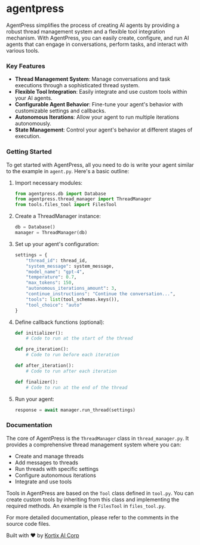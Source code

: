 # agentpress

AgentPress simplifies the process of creating AI agents by providing a robust thread management system and a flexible tool integration mechanism. With AgentPress, you can easily create, configure, and run AI agents that can engage in conversations, perform tasks, and interact with various tools.

### Key Features

- **Thread Management System**: Manage conversations and task executions through a sophisticated thread system.
- **Flexible Tool Integration**: Easily integrate and use custom tools within your AI agents.
- **Configurable Agent Behavior**: Fine-tune your agent's behavior with customizable settings and callbacks.
- **Autonomous Iterations**: Allow your agent to run multiple iterations autonomously.
- **State Management**: Control your agent's behavior at different stages of execution.

### Getting Started

To get started with AgentPress, all you need to do is write your agent similar to the example in `agent.py`. Here's a basic outline:

1. Import necessary modules:
   ```python
   from agentpress.db import Database
   from agentpress.thread_manager import ThreadManager
   from tools.files_tool import FilesTool
   ```

2. Create a ThreadManager instance:
   ```python
   db = Database()
   manager = ThreadManager(db)
   ```

3. Set up your agent's configuration:
   ```python
   settings = {
       "thread_id": thread_id,
       "system_message": system_message,
       "model_name": "gpt-4",
       "temperature": 0.7,
       "max_tokens": 150,
       "autonomous_iterations_amount": 3,
       "continue_instructions": "Continue the conversation...",
       "tools": list(tool_schemas.keys()),
       "tool_choice": "auto"
   }
   ```

4. Define callback functions (optional):
   ```python
   def initializer():
       # Code to run at the start of the thread
   
   def pre_iteration():
       # Code to run before each iteration
   
   def after_iteration():
       # Code to run after each iteration
   
   def finalizer():
       # Code to run at the end of the thread
   ```

5. Run your agent:
   ```python
   response = await manager.run_thread(settings)
   ```

### Documentation

The core of AgentPress is the `ThreadManager` class in `thread_manager.py`. It provides a comprehensive thread management system where you can:

- Create and manage threads
- Add messages to threads
- Run threads with specific settings
- Configure autonomous iterations
- Integrate and use tools

Tools in AgentPress are based on the `Tool` class defined in `tool.py`. You can create custom tools by inheriting from this class and implementing the required methods. An example is the `FilesTool` in `files_tool.py`.

For more detailed documentation, please refer to the comments in the source code files.

Built with ❤️ by [Kortix AI Corp](https://www.kortix.ai)
